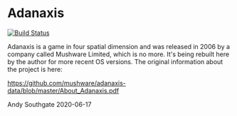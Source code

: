 Adanaxis
========

[![Build Status](https://travis-ci.com/mushware/adanaxis-core-app.svg?branch=master)](https://travis-ci.com/mushware/adanaxis-core-app)

Adanaxis is a game in four spatial dimension and was released in 2006 by a company called Mushware Limited, which is no more.  It's being rebuilt here by the author for more recent OS versions.  The original information about the project is here:

https://github.com/mushware/adanaxis-data/blob/master/About_Adanaxis.pdf

Andy Southgate
2020-06-17
